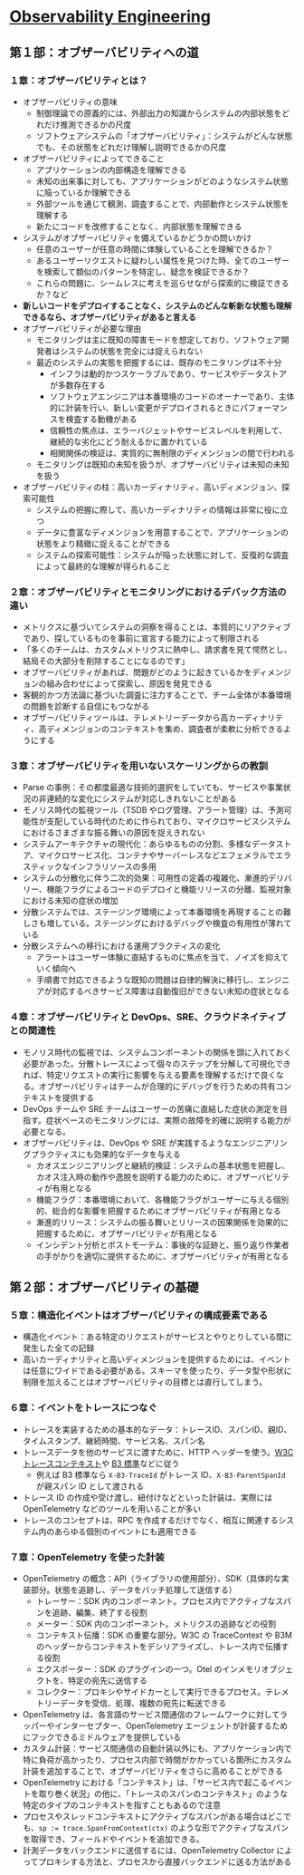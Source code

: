 # [Observability Engineering](https://www.oreilly.co.jp/books/9784814400126/)

## 第１部：オブザーバビリティへの道

### １章：オブザーバビリティとは？

- オブザーバビリティの意味
  - 制御理論での原義的には、外部出力の知識からシステムの内部状態をどれだけ推測できるかの尺度
  - ソフトウェアシステムの「オブザーバビリティ」：システムがどんな状態でも、その状態をどれだけ理解し説明できるかの尺度
- オブザーバビリティによってできること
  - アプリケーションの内部構造を理解できる
  - 未知の出来事に対しても、アプリケーションがどのようなシステム状態に陥っているか理解できる
  - 外部ツールを通じて観測、調査することで、内部動作とシステム状態を理解する
  - 新たにコードを改修することなく、内部状態を理解できる
- システムがオブザーバビリティを備えているかどうかの問いかけ
  - 任意のユーザーが任意の時間に体験していることを理解できるか？
  - あるユーザーリクエストに疑わしい属性を見つけた時、全てのユーザーを検索して類似のパターンを特定し、疑念を検証できるか？
  - これらの問題に、シームレスに考えを巡らせながら探索的に検証できるか？など
- **新しいコードをデプロイすることなく、システムのどんな斬新な状態も理解できるなら、オブザーバビリティがあると言える**
- オブザーバビリティが必要な理由
  - モニタリングは主に既知の障害モードを想定しており、ソフトウェア開発者はシステムの状態を完全には捉えられない
  - 最近のシステムの実態を把握するには、既存のモニタリングは不十分
	- インフラは動的かつスケーラブルであり、サービスやデータストアが多数存在する
	- ソフトウェアエンジニアは本番環境のコードのオーナーであり、主体的に計装を行い、新しい変更がデプロイされるときにパフォーマンスを検査する動機がある
	- 信頼性の焦点は、エラーバジェットやサービスレベルを利用して、継続的な劣化にどう耐えるかに置かれている
	- 相関関係の検証は、実質的に無制限のディメンジョンの間で行われる
  - モニタリングは既知の未知を扱うが、オブザーバビリティは未知の未知を扱う
- オブザーバビリティの柱：高いカーディナリティ、高いディメンジョン、探索可能性  
  - システムの把握に際して、高いカーディナリティの情報は非常に役に立つ
  - データに豊富なディメンジョンを用意することで、アプリケーションの状態をより精緻に捉えることができる
  - システムの探索可能性：システムが陥った状態に対して、反復的な調査によって最終的な理解が得られること

### ２章：オブザーバビリティとモニタリングにおけるデバック方法の違い

- メトリクスに基づいてシステムの洞察を得ることは、本質的にリアクティブであり、探しているものを事前に宣言する能力によって制限される
- 「多くのチームは、カスタムメトリクスに熱中し、請求書を見て愕然とし、結局その大部分を削除することになるのです」
- オブザーバビリティがあれば、問題がどのように起きているかをディメンジョンの組み合わせによって探索し、原因を発見できる
- 客観的かつ方法論に基づいた調査に注力することで、チーム全体が本番環境の問題を診断する自信にもつながる
- オブザーバビリティツールは、テレメトリーデータから高カーディナリティ、高ディメンジョンのコンテキストを集め、調査者が柔軟に分析できるようにする

### ３章：オブザーバビリティを用いないスケーリングからの教訓

- Parse の事例：その都度最適な技術的選択をしていても、サービスや事業状況の非連続的な変化にシステムが対応しきれないことがある
- モノリス時代の監視ツール（TSDB やログ管理、アラート管理）は、予測可能性が支配している時代のために作られており、マイクロサービスシステムにおけるさまざまな振る舞いの原因を捉えきれない
- システムアーキテクチャの現代化：あらゆるものの分割、多様なデータストア、マイクロサービス化、コンテナやサーバーレスなどエフェメラルでエラスティックなインフラリソースの多用
- システムの分散化に伴う二次的効果：可用性の定義の複雑化、漸進的デリバリー、機能フラグによるコードのデプロイと機能リリースの分離、監視対象における未知の症状の増加
- 分散システムでは、ステージング環境によって本番環境を再現することの難しさも増している。ステージングにおけるデバッグや検査の有用性が薄れている
- 分散システムへの移行における運用プラクティスの変化
  - アラートはユーザー体験に直結するものに焦点を当て、ノイズを抑えていく傾向へ
  - 手順書で対応できるような既知の問題は自律的解決に移行し、エンジニアが対応するべきサービス障害は自動復旧ができない未知の症状となる

### ４章：オブザーバビリティと DevOps、SRE、クラウドネイティブとの関連性

- モノリス時代の監視では、システムコンポーネントの関係を頭に入れておく必要があった。分散トレースによって個々のステップを分解して可視化できれば、特定リクエストの実行に影響を与える要素を理解するだけで良くなる。オブザーバビリティはチームが合理的にデバッグを行うための共有コンテキストを提供する
- DevOps チームや SRE チームはユーザーの苦痛に直結した症状の測定を目指す。症状ベースのモニタリングには、実際の故障を的確に説明する能力が必要となる。
- オブザーバビリティは、DevOps や SRE が実践するようなエンジニアリングプラクティスにも効果的なデータを与える
  - カオスエンジニアリングと継続的検証：システムの基本状態を把握し、カオス注入時の動作や逸脱を説明する能力のために、オブザーバビリティが有用となる
  - 機能フラグ：本番環境において、各機能フラグがユーザーに与える個別的、総合的な影響を把握するためにオブザーバビリティが有用となる
  - 漸進的リリース：システムの振る舞いとリリースの因果関係を効果的に把握するために、オブザーバビリティが有用となる
  - インシデント分析とポストモーテム：事後的な証跡と、振り返り作業者の手がかりを適切に提供するために、オブザーバビリティが有用となる

## 第２部：オブザーバビリティの基礎

### ５章：構造化イベントはオブザーバビリティの構成要素である

- 構造化イベント：ある特定のリクエストがサービスとやりとりしている間に発生した全ての記録
- 高いカーディナリティと高いディメンジョンを提供するためには、イベントは任意にワイドである必要がある。スキーマを使ったり、データ型や形状に制限を加えることはオブザーバビリティの目標とは直行してしまう。

### ６章：イベントをトレースにつなぐ

- トレースを実装するための基本的なデータ：トレースID、スパンID、親ID、タイムスタンプ、継続時間、サービス名、スパン名
- トレースデータを他のサービスに渡すために、HTTP ヘッダーを使う。[W3C トレースコンテキスト](https://www.w3.org/TR/trace-context/)や [B3 標準](https://github.com/openzipkin/b3-propagation)などに従う
  - 例えば B3 標準なら `X-B3-TraceId` がトレース ID、`X-B3-ParentSpanId` が親スパン ID として渡される
- トレース ID の作成や受け渡し、紐付けなどといった計装は、実際には OpenTelemetry などのツールを用いることが多い
- トレースのコンセプトは、RPC を作成するだけでなく、相互に関連するシステム内のあらゆる個別のイベントにも適用できる

### ７章：OpenTelemetry を使った計装

- OpenTelemetry の概念：API（ライブラリの使用部分）、SDK（具体的な実装部分。状態を追跡し、データをバッチ処理して送信する）
  - トレーサー：SDK 内のコンポーネント。プロセス内でアクティブなスパンを追跡、編集、終了する役割
  - メーター：SDK 内のコンポーネント。メトリクスの追跡などの役割
  - コンテキスト伝播：SDK の重要な部分。W3C の TraceContext や B3M のヘッダーからコンテキストをデシリアライズし、トレース内で伝播する役割
  - エクスポーター：SDK のプラグインの一つ。Otel のインメモリオブジェクトを、特定の宛先に送信する
  - コレクター：プロキシやサイドカーとして実行できるプロセス。テレメトリーデータを受信、処理、複数の宛先に転送できる
- OpenTelemetry は、各言語のサービス間通信のフレームワークに対してラッパーやインターセプター、OpenTelemetry エージェントが計装するためにフックできるミドルウェアを提供している
- カスタム計装：サービス間通信の自動計装以外にも、アプリケーション内で特に負荷が高かったり、プロセス内部で時間がかかっている箇所にカスタム計装を追加することで、オブザーバビリティをさらに高めることができる
- OpenTelemetry における「コンテキスト」は、「サービス内で起こるイベントを取り巻く状況」の他に、「トレースのスパンのコンテキスト」のような特定のタイプのコンテキストを指すこともあるので注意
- プロセスやスレッドコンテキストにアクティブなスパンがある場合はどこでも、`sp := trace.SpanFromContext(ctx)` のような形でアクティブなスパンを取得でき、フィールドやイベントを追加できる。
- 計測データをバックエンドに送信するには、OpenTelemetry Collector によってプロキシする方法と、プロセスから直接バックエンドに送る方法がある

